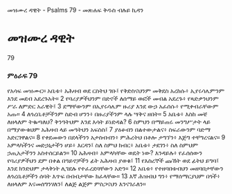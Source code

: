 ﻿
 መዝሙረ ዳዊት - Psalms 79 - መጽሐፍ ቅዱስ ብሉይ ኪዳን
# መዝሙረ ዳዊት
79
### ምዕራፍ 79
የአሳፍ መዝሙር። 
 አቤቱ፥ አሕዛብ ወደ ርስትህ ገቡ፤ የቅድስናህንም መቅደስ አረከሱ፥ ኢየሩሳሌምንም እንደ መደብ አደረጉአት።
2  የባሪያዎችህንም በድኖች ለሰማይ ወፎች መብል አደረጉ፥ የጻድቃንህንም ሥራ ለምድር አራዊት፤
3  ደማቸውንም በኢየሩሳሌም ዙሪያ እንደ ውኃ አፈሰሱ፥ የሚቀብራቸውም አጡ።
4  ለጎረቤቶቻችንም ስድብ ሆንን፥ በዙሪያችንም ላሉ ሣቅና ዘበት።
5  አቤቱ፥ እስከ መቼ ለዘላለም ትቈጣለህ? ቅንዓትህም እንደ እሳት ይነድዳል?
6  ስምህን በማይጠሩ መንግሥታት ላይ በማያውቁህም አሕዛብ ላይ መዓትህን አፍስስ፤
7  ያዕቆብን በልተውታልና፥ ስፍራውንም ባድማ አድርገዋልና።
8  የቀደመውን በደላችንን አታስብብን፥ ምሕረትህ በቶሎ ታግኘን፥ እጅግ ተቸግረናልና።
9  አምላካችንና መድኃኒታችን ሆይ፥ እርዳን፤ ስለ ስምህ ክብር፥ አቤቱ፥ ታደገን፥ ስለ ስምህም ኃጢአታችንን አስተሰርይልን።
10  አሕዛብ፥ አምላካቸው ወዴት ነው? እንዳይሉ፥ የፈሰሰውን የባሪያዎችህን ደም በቀል በዓይኖቻችን ፊት አሕዛብ ያወቁ፤
11  የእስረኞች ጩኸት ወደ ፊትህ ይግባ፤ እንደ ክንድህም ታላቅነት ሊገደሉ የተፈረደባቸውን አድን።
12  አቤቱ፥ የተዘባበቱብህን መዘባበታቸውን ለጎረቤቶቻችን ሰባት እጥፍ በብብታቸው ክፈላቸው።
13  እኛ ሕዝብህ ግን፥ የማሰማርያህም በጎች፥ ለዘላለም እናመሰግንሃለን፤ ለልጅ ልጅም ምስጋናህን እንናገራለን። 
